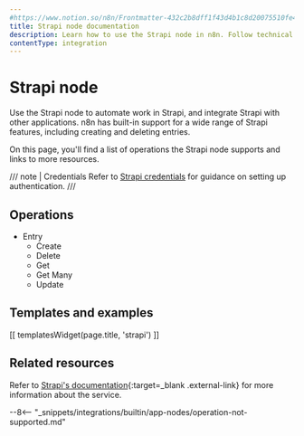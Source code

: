 ```yaml
---
#https://www.notion.so/n8n/Frontmatter-432c2b8dff1f43d4b1c8d20075510fe4
title: Strapi node documentation
description: Learn how to use the Strapi node in n8n. Follow technical documentation to integrate Strapi node into your workflows.
contentType: integration
---
```


# Strapi node

Use the Strapi node to automate work in Strapi, and integrate Strapi with other applications. n8n has built-in support for a wide range of Strapi features, including creating and deleting entries. 

On this page, you'll find a list of operations the Strapi node supports and links to more resources.

/// note | Credentials
Refer to [Strapi credentials](/integrations/builtin/credentials/strapi/) for guidance on setting up authentication. 
///

## Operations

* Entry
    * Create
    * Delete
    * Get
    * Get Many
    * Update

## Templates and examples

<!-- see https://www.notion.so/n8n/Pull-in-templates-for-the-integrations-pages-37c716837b804d30a33b47475f6e3780 -->
[[ templatesWidget(page.title, 'strapi') ]]

## Related resources

Refer to [Strapi's documentation](https://docs.strapi.io/dev-docs/api/rest){:target=_blank .external-link} for more information about the service.

--8<-- "_snippets/integrations/builtin/app-nodes/operation-not-supported.md"
